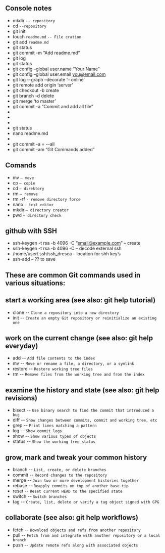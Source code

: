 ## Console notes
- mkdir `-- repository`
- cd `--repository`
- git init
- touch `readme.md` `-- File cration`
- git add `readme.md`
- git status
- git commit -m “Add readme.md”
- git log
- git status
- git config –global user.name “Your Name”
- git config –global user.email you@email.com
- git log --graph –decorate ‘– online’
- git remote add origin ‘server’
- git checkout -b create
- git branch -d delete
- git merge ‘to master’
- git commit -a “Commit and add all file”
- 
- 
- 
- git status 
- nano readme.md
- 
- git commit -a = --all
- git commit -am “Git Commands added”

## Comands

- mv `– move `
- cp `– copie`
- cd `– direktory`
- rm `– remove`
- rm -rf `- remove directory force`
- nano `– text editor`
- mkdir `– directory creator`
- pwd `– directory check`

## github with SSH

- ssh-keygen -t rsa -b 4096 -C “email@example.com” – create
- ssh-keygen -t rsa -b 4096 -C – decode external ssh
- /home/user/.ssh/ssh_dresca – location for shh key’s
- ssh-add – ?? to save


## These are common Git commands used in various situations:

## start a working area (see also: git help tutorial)
   - clone   --  `Clone a repository into a new directory`
   - init    --  `Create an empty Git repository or reinitialize an existing one`

## work on the current change (see also: git help everyday)
   - add    --   `Add file contents to the index`
   - mv      --  `Move or rename a file, a directory, or a symlink`
   - restore  -- `Restore working tree files`
   - rm    --    `Remove files from the working tree and from the index`

## examine the history and state (see also: git help revisions)
   - bisect  --  `Use binary search to find the commit that introduced a  bug`
   - diff    --  `Show changes between commits, commit and working tree, etc`
   - grep   --   `Print lines matching a pattern`
   - log     --  `Show commit logs`
   - show   --   `Show various types of objects`
   - status  --  `Show the working tree status`

## grow, mark and tweak your common history
   - branch  --  `List, create, or delete branches`	
   - commit  --  `Record changes to the repository`
   - merge  --   `Join two or more development histories together`
   - rebase  --  `Reapply commits on top of another base tip`
   - reset   --  `Reset current HEAD to the specified state`
   - switch  --  `Switch branches`
   - tag    --   `Create, list, delete or verify a tag object signed with GPG`

## collaborate (see also: git help workflows)
   - fetch   --  `Download objects and refs from another repository`
   - pull   --   `Fetch from and integrate with another repository or a local branch`
   - push  --    `Update remote refs along with associated objects`